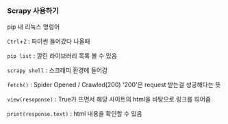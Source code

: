 ### Scrapy 사용하기



pip 내 리눅스 명령어

`Ctrl`+`Z` : 파이썬 들어갔다 나올때 

`pip list` : 깔린 라이브러리 목록 볼 수 있음

`scrapy shell` : 스크래피 환경에 들어감

`fetch()` : Spider Opened / Crawled(200) '200'은 request 받는걸 성공해다는 뜻

`view(resoponse)` : True가 뜨면서 해당 사이트의 html을 바탕으로 링크를 띄어줌

`print(response.text)` : html 내용을 확인할 수 있음

